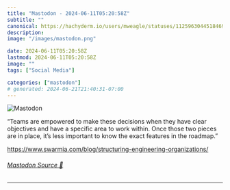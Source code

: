 ```yaml
---
title: "Mastodon - 2024-06-11T05:20:58Z"
subtitle: ""
canonical: https://hachyderm.io/users/mweagle/statuses/112596304451846905
description:
image: "/images/mastodon.png"

date: 2024-06-11T05:20:58Z
lastmod: 2024-06-11T05:20:58Z
image: ""
tags: ["Social Media"]

categories: ["mastodon"]
# generated: 2024-06-21T21:40:31-07:00
---
```

![Mastodon](/images/mastodon.png)

<p>“Teams are empowered to make these decisions when they have clear objectives and have a specific area to work within. Once those two pieces are in place, it’s less important to know the exact features in the roadmap.”</p><p><a href="https://www.swarmia.com/blog/structuring-engineering-organizations/" target="_blank" rel="nofollow noopener noreferrer" translate="no"><span class="invisible">https://www.</span><span class="ellipsis">swarmia.com/blog/structuring-e</span><span class="invisible">ngineering-organizations/</span></a></p>


###### [Mastodon Source 🐘](https://hachyderm.io/@mweagle/112596304451846905)

___
